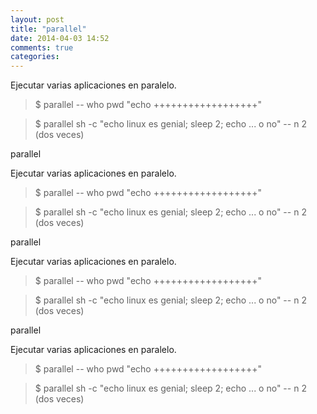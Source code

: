 ```yaml
---
layout: post
title: "parallel"
date: 2014-04-03 14:52
comments: true
categories: 
---
```

Ejecutar varias aplicaciones en paralelo.

>$ parallel -- who pwd "echo ++++++++++++++++++"

>$ parallel sh -c "echo linux es genial; sleep 2; echo ... o no" -- n 2 (dos veces)

parallel

Ejecutar varias aplicaciones en paralelo.

>$ parallel -- who pwd "echo ++++++++++++++++++"

>$ parallel sh -c "echo linux es genial; sleep 2; echo ... o no" -- n 2 (dos veces)

parallel

Ejecutar varias aplicaciones en paralelo.

>$ parallel -- who pwd "echo ++++++++++++++++++"

>$ parallel sh -c "echo linux es genial; sleep 2; echo ... o no" -- n 2 (dos veces)

parallel

Ejecutar varias aplicaciones en paralelo.

>$ parallel -- who pwd "echo ++++++++++++++++++"

>$ parallel sh -c "echo linux es genial; sleep 2; echo ... o no" -- n 2 (dos veces)

